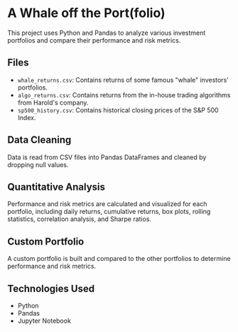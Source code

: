 # A Whale off the Port(folio)

This project uses Python and Pandas to analyze various investment portfolios and compare their performance and risk metrics.

## Files

* `whale_returns.csv`: Contains returns of some famous "whale" investors' portfolios.
* `algo_returns.csv`: Contains returns from the in-house trading algorithms from Harold's company.
* `sp500_history.csv`: Contains historical closing prices of the S&P 500 Index.

## Data Cleaning

Data is read from CSV files into Pandas DataFrames and cleaned by dropping null values.

## Quantitative Analysis

Performance and risk metrics are calculated and visualized for each portfolio, including daily returns, cumulative returns, box plots, rolling statistics, correlation analysis, and Sharpe ratios.

## Custom Portfolio

A custom portfolio is built and compared to the other portfolios to determine performance and risk metrics.

## Technologies Used

* Python
* Pandas
* Jupyter Notebook